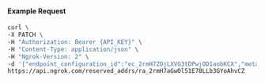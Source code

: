 <!-- Code generated for API Clients. DO NOT EDIT. -->
#### Example Request
```bash
curl \
-X PATCH \
-H "Authorization: Bearer {API_KEY}" \
-H "Content-Type: application/json" \
-H "Ngrok-Version: 2" \
-d '{"endpoint_configuration_id":"ec_2rmH7ZOjLXVG3tDPwjOD1aobKCX","metadata":"{\"proto\": \"ssh\"}"}' \
https://api.ngrok.com/reserved_addrs/ra_2rmH7aGwOl51E78LLb3GYoAhvCZ
